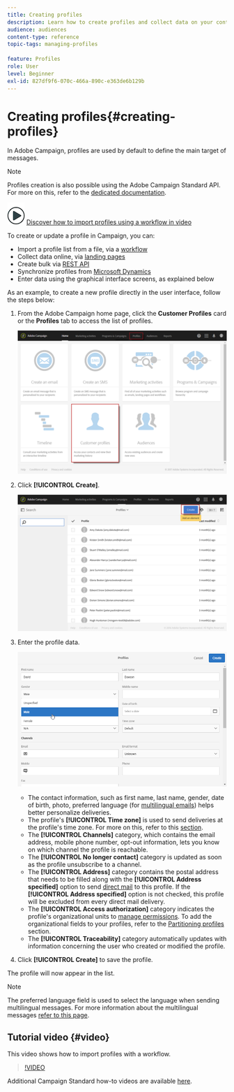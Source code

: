 ```yaml
---
title: Creating profiles
description: Learn how to create profiles and collect data on your contacts, using APIs, import capabilities, online acquisition, automatic or manual updates.
audience: audiences
content-type: reference
topic-tags: managing-profiles

feature: Profiles
role: User
level: Beginner
exl-id: 827df9f6-070c-466a-890c-e363de6b129b
---
```

# Creating profiles{#creating-profiles}

In Adobe Campaign, profiles are used by default to define the main target of messages.

>[!NOTE]
>
>Profiles creation is also possible using the Adobe Campaign Standard API. For more on this, refer to the [dedicated documentation](../../api/using/creating-profiles.md).

![](assets/do-not-localize/how-to-video.png) [Discover how to import profiles using a workflow in video](#video)

To create or update a profile in Campaign, you can:

* Import a profile list from a file, via a [workflow](../../automating/using/creating-import-workflow-templates.md)
* Collect data online, via [landing pages](../../channels/using/getting-started-with-landing-pages.md)
* Create bulk via [REST API](../../api/using/get-started-apis.md)
* Synchronize profiles from [Microsoft Dynamics](../../integrating/using/d365-acs-get-started.md)
* Enter data using the graphical interface screens, as explained below

As an example, to create a new profile directly in the user interface, follow the steps below:

1. From the Adobe Campaign home page, click the **Customer Profiles** card or the **Profiles** tab to access the list of profiles.

   ![](assets/profile_creation_1.png)

1. Click **[!UICONTROL Create]**.

   ![](assets/profile_creation.png)

1. Enter the profile data.

   ![](assets/profile_creation1.png)

    * The contact information, such as first name, last name, gender, date of birth, photo, preferred language (for [multilingual emails](../../channels/using/creating-a-multilingual-email.md)) helps better personalize deliveries.
    * The profile's **[!UICONTROL Time zone]** is used to send deliveries at the profile's time zone. For more on this, refer to this [section](../../sending/using/sending-messages-at-the-recipient-s-time-zone.md). 
    * The **[!UICONTROL Channels]** category, which contains the email address, mobile phone number, opt-out information, lets you know on which channel the profile is reachable.
    * The **[!UICONTROL No longer contact]** category is updated as soon as the profile unsubscribe to a channel.
    * The **[!UICONTROL Address]** category contains the postal address that needs to be filled along with the **[!UICONTROL Address specified]** option to send [direct mail](../../channels/using/about-direct-mail.md) to this profile. If the **[!UICONTROL Address specified]** option is not checked, this profile will be excluded from every direct mail delivery.
    * The **[!UICONTROL Access authorization]** category indicates the profile's organizational units to [manage permissions](../../administration/using/about-access-management.md). To add the organizational fields to your profiles, refer to the [Partitioning profiles](../../administration/using/organizational-units.md#partitioning-profiles) section.
    * The **[!UICONTROL Traceability]** category automatically updates with information concerning the user who created or modified the profile.

1. Click **[!UICONTROL Create]** to save the profile.

The profile will now appear in the list.

>[!NOTE]
>The preferred language field is used to select the language when sending multilingual messages. For more information about the multilingual messages [refer to this page](../../channels/using/creating-a-multilingual-email.md).

## Tutorial video {#video}

This video shows how to import profiles with a workflow.

>[!VIDEO](https://video.tv.adobe.com/v/24993?quality=12)
 
Additional Campaign Standard how-to videos are available [here](https://experienceleague.adobe.com/docs/campaign-standard-learn/tutorials/overview.html?lang=en).
